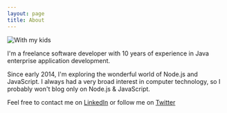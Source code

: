 ```yaml
---
layout: page
title: About
---
```


![With my kids](https://secure.gravatar.com/avatar/fa32e43c5ee072a072cc26478ed55f3e?size=300 "With my kids")

I'm a freelance software developer with 10 years of experience in Java enterprise application development.

Since early 2014, I'm exploring the wonderful world of Node.js and JavaScript.
I always had a very broad interest in computer technology, so I probably won't blog only on Node.js & JavaScript.

Feel free to contact me on [LinkedIn](https://www.linkedin.com/in/sebastianvansande) or follow me on [Twitter](https://twitter.com/seppevs)
